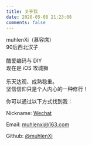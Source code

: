 ```yaml
---
title: 关于我
date: 2020-05-08 21:23:08
comments: false
---
```




muhlenXi（慕容席）<br>90后西北汉子<br><br>酷爱编码与 DIY<br/>现在是 iOS 攻城狮<br/><br/>乐天达观、成熟稳重。<br>坚信信仰只是个人内心的一种修行！

你可以通过以下方式找到我：

<i class="fa fa-user"></i> Nickname: [Wechat](http://www.muhlenxi.com)
 
<i class="fa fa-envelope"></i> Email: [muhlenxi@163.com](http://wwww.muhlenxi.com)
  
<i class="fa fa-github"></i> Github: [@muhlenXi](https://github.com/muhlenXi)

